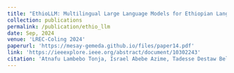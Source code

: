 ```yaml
---
title: "EthioLLM: Multilingual Large Language Models for Ethiopian Languages with Task Evaluation"
collection: publications
permalink: /publication/ethio_llm
date: Sep, 2024
venue: 'LREC-Coling 2024'
paperurl: 'https://mesay-gemeda.github.io/files/paper14.pdf'
link: 'https://ieeexplore.ieee.org/abstract/document/10302243'
citation: 'Atnafu Lambebo Tonja, Israel Abebe Azime, Tadesse Destaw Belay, <strong>Mesay Gemeda Yigezu </strong>, Moges Ahmed Mehamed, Abinew Ali Ayele, Ebrahim Chekol Jibril, Michael Melese Woldeyohannis,Olga Kolesnikova1,Philipp Slusallek, Dietrich Klakow, Shengwu Xiong,Seid Muhie Yimam . 2024. &quot; EthioLLM: Multilingual Large Language Models for Ethiopian Languages with Task Evaluation. &quot; <i>LREC-Coling 2024</i>'
---
```

